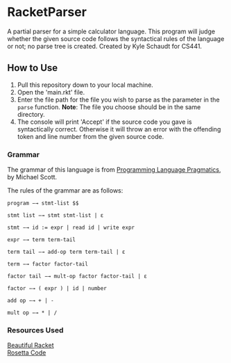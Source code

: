 # RacketParser

A partial parser for a simple calculator language. This program will judge whether the given source code follows the
syntactical rules of the language or not; no parse tree is created. Created by Kyle Schaudt for CS441.

## How to Use

1. Pull this repository down to your local machine.
2. Open the 'main.rkt' file.
3. Enter the file path for the file you wish to parse as the parameter in the `parse` function. **Note**: The file you choose should be in the same directory.
4. The console will print 'Accept' if the source code you gave is syntactically correct. Otherwise it will throw an error with the offending token and line number from the given source code.

### Grammar

The grammar of this language is from <u>Programming Language Pragmatics</u>, by Michael Scott.

The rules of the grammar are as follows:

```
program −→ stmt-list $$

stmt list −→ stmt stmt-list | ε

stmt −→ id := expr | read id | write expr

expr −→ term term-tail

term tail −→ add-op term term-tail | ε

term −→ factor factor-tail

factor tail −→ mult-op factor factor-tail | ε

factor −→ ( expr ) | id | number

add op −→ + | -

mult op −→ * | /
```

### Resources Used

[Beautiful Racket](https://beautifulracket.com/) <br />
[Rosetta Code](https://rosettacode.org/wiki/Sorting_algorithms/Selection_sort#Racket)
